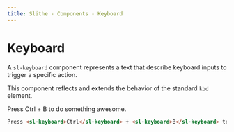 ```yaml
---
title: Slithe - Components - Keyboard
---
```

# Keyboard

A `sl-keyboard` component represents a text that describe keyboard inputs to trigger a specific action.

This component reflects and extends the behavior of the standard `kbd` element.

<Preview>
  Press <sl-keyboard>Ctrl</sl-keyboard> + <sl-keyboard>B</sl-keyboard> to do something awesome.
</Preview>

``` html
Press <sl-keyboard>Ctrl</sl-keyboard> + <sl-keyboard>B</sl-keyboard> to do something awesome.
```